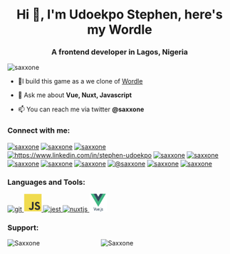 <h1 align="center">Hi 👋, I'm Udoekpo Stephen, here's my Wordle</h1>
<h3 align="center">A frontend developer in Lagos, Nigeria</h3>

<p align="left"> <img src="https://komarev.com/ghpvc/?username=saxxone&label=Profile%20views&color=0e75b6&style=flat" alt="saxxone" /> </p>

- 🔭I build this game as a we clone of [Wordle](https://wordleweb.netlify.app/)

- 💬 Ask me about **Vue, Nuxt, Javascript**

- 📫 You can reach me via twitter **@saxxone**

<h3 align="left">Connect with me:</h3>
<p align="left">
<a href="https://codepen.io/saxxone" target="blank"><img align="center" src="https://raw.githubusercontent.com/rahuldkjain/github-profile-readme-generator/master/src/images/icons/Social/codepen.svg" alt="saxxone" height="30" width="40" /></a>
<a href="https://dev.to/saxxone" target="blank"><img align="center" src="https://raw.githubusercontent.com/rahuldkjain/github-profile-readme-generator/master/src/images/icons/Social/devto.svg" alt="saxxone" height="30" width="40" /></a>
<a href="https://twitter.com/saxxone" target="blank"><img align="center" src="https://raw.githubusercontent.com/rahuldkjain/github-profile-readme-generator/master/src/images/icons/Social/twitter.svg" alt="saxxone" height="30" width="40" /></a>
<a href="https://linkedin.com/in/https://www.linkedin.com/in/stephen-udoekpo" target="blank"><img align="center" src="https://raw.githubusercontent.com/rahuldkjain/github-profile-readme-generator/master/src/images/icons/Social/linked-in-alt.svg" alt="https://www.linkedin.com/in/stephen-udoekpo" height="30" width="40" /></a>
<a href="https://codesandbox.com/saxxone" target="blank"><img align="center" src="https://raw.githubusercontent.com/rahuldkjain/github-profile-readme-generator/master/src/images/icons/Social/codesandbox.svg" alt="saxxone" height="30" width="40" /></a>
<a href="https://fb.com/saxxone" target="blank"><img align="center" src="https://raw.githubusercontent.com/rahuldkjain/github-profile-readme-generator/master/src/images/icons/Social/facebook.svg" alt="saxxone" height="30" width="40" /></a>
<a href="https://instagram.com/saxxone" target="blank"><img align="center" src="https://raw.githubusercontent.com/rahuldkjain/github-profile-readme-generator/master/src/images/icons/Social/instagram.svg" alt="saxxone" height="30" width="40" /></a>
<a href="https://dribbble.com/saxxone" target="blank"><img align="center" src="https://raw.githubusercontent.com/rahuldkjain/github-profile-readme-generator/master/src/images/icons/Social/dribbble.svg" alt="saxxone" height="30" width="40" /></a>
<a href="https://www.behance.net/saxxone" target="blank"><img align="center" src="https://raw.githubusercontent.com/rahuldkjain/github-profile-readme-generator/master/src/images/icons/Social/behance.svg" alt="saxxone" height="30" width="40" /></a>
<a href="https://medium.com/@saxxone" target="blank"><img align="center" src="https://raw.githubusercontent.com/rahuldkjain/github-profile-readme-generator/master/src/images/icons/Social/medium.svg" alt="@saxxone" height="30" width="40" /></a>
<a href="https://www.hackerrank.com/saxxone" target="blank"><img align="center" src="https://raw.githubusercontent.com/rahuldkjain/github-profile-readme-generator/master/src/images/icons/Social/hackerrank.svg" alt="saxxone" height="30" width="40" /></a>
<a href="https://www.leetcode.com/saxxone" target="blank"><img align="center" src="https://raw.githubusercontent.com/rahuldkjain/github-profile-readme-generator/master/src/images/icons/Social/leet-code.svg" alt="saxxone" height="30" width="40" /></a>
</p>

<h3 align="left">Languages and Tools:</h3>
<p align="left"> <a href="https://git-scm.com/" target="_blank" rel="noreferrer"> <img src="https://www.vectorlogo.zone/logos/git-scm/git-scm-icon.svg" alt="git" width="40" height="40"/> </a> <a href="https://developer.mozilla.org/en-US/docs/Web/JavaScript" target="_blank" rel="noreferrer"> <img src="https://raw.githubusercontent.com/devicons/devicon/master/icons/javascript/javascript-original.svg" alt="javascript" width="40" height="40"/> </a> <a href="https://jestjs.io" target="_blank" rel="noreferrer"> <img src="https://www.vectorlogo.zone/logos/jestjsio/jestjsio-icon.svg" alt="jest" width="40" height="40"/> </a> <a href="https://nuxtjs.org/" target="_blank" rel="noreferrer"> <img src="https://www.vectorlogo.zone/logos/nuxtjs/nuxtjs-icon.svg" alt="nuxtjs" width="40" height="40"/> </a> <a href="https://vuejs.org/" target="_blank" rel="noreferrer"> <img src="https://raw.githubusercontent.com/devicons/devicon/master/icons/vuejs/vuejs-original-wordmark.svg" alt="vuejs" width="40" height="40"/> </a> </p>

<h3 align="left">Support:</h3>
<p><a href="https://www.buymeacoffee.com/Saxxone"> <img align="left" src="https://cdn.buymeacoffee.com/buttons/v2/default-yellow.png" height="50" width="210" alt="Saxxone" /></a><a href="https://ko-fi.com/Saxxone"> <img align="left" src="https://cdn.ko-fi.com/cdn/kofi3.png?v=3" height="50" width="210" alt="Saxxone" /></a></p><br><br>
